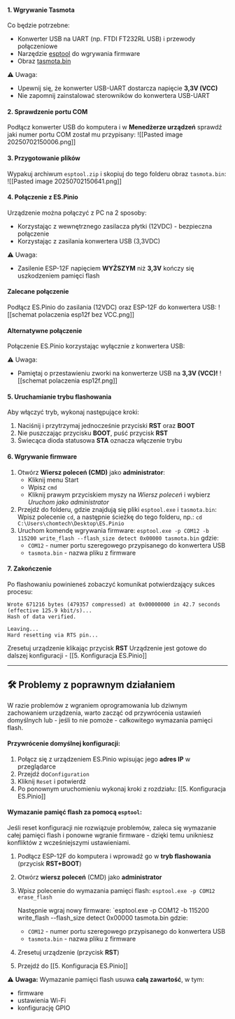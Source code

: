 #### 1. Wgrywanie Tasmota
Co będzie potrzebne:
- Konwerter USB na UART (np. FTDI FT232RL USB) i przewody połączeniowe
- Narzędzie [esptool](https://github.com/espressif/esptool/releases) do wgrywania firmware
- Obraz [tasmota.bin](https://ota.tasmota.com/tasmota/release/)

⚠️ Uwaga:
- Upewnij się, że konwerter USB-UART dostarcza napięcie **3,3V (VCC)**
- Nie zapomnij zainstalować sterowników do konwertera USB-UART
#### 2. Sprawdzenie portu COM
Podłącz konwerter USB do komputera i w **Menedżerze urządzeń** sprawdź jaki numer portu COM został mu przypisany:
	![[Pasted image 20250702150006.png]]
#### 3. Przygotowanie plików
Wypakuj archiwum `esptool.zip` i skopiuj do tego folderu obraz `tasmota.bin`:
	![[Pasted image 20250702150641.png]]
#### 4. Połączenie z ES.Pinio
Urządzenie  można połączyć z PC na 2 sposoby:
- Korzystając z wewnętrznego zasilacza płytki (12VDC) - bezpieczna połączenie 
- Korzystając z zasilania konwertera USB (3,3VDC)

⚠️ Uwaga:
- Zasilenie ESP-12F napięciem **WYŻSZYM** niż **3,3V** kończy się uszkodzeniem pamięci flash
#### Zalecane połączenie
Podłącz ES.Pinio do zasilania (12VDC) oraz ESP-12F do konwertera USB:
![[schemat polaczenia esp12f bez VCC.png]]
#### Alternatywne połączenie
Połączenie ES.Pinio korzystając wyłącznie z konwertera USB:

⚠️ Uwaga:
- Pamiętaj o przestawieniu zworki na konwerterze USB na **3,3V (VCC)!**
![[schemat polaczenia esp12f.png]]
#### 5. Uruchamianie trybu flashowania
Aby włączyć tryb, wykonaj następujące kroki:
1. Naciśnij i przytrzymaj jednocześnie przyciski **RST** oraz **BOOT**
2. Nie puszczając przycisku **BOOT**, puść przycisk **RST**
3. Świecąca dioda statusowa **STA** oznacza włączenie trybu
#### 6. Wgrywanie firmware
1. Otwórz **Wiersz poleceń (CMD)** jako **administrator**:
    - Kliknij menu Start
    - Wpisz `cmd`
    - Kliknij prawym przyciskiem myszy na *Wiersz poleceń* i wybierz *Uruchom jako administrator*
2. Przejdź do folderu, gdzie znajdują się pliki `esptool.exe` i `tasmota.bin`: 
    Wpisz polecenie `cd`, a następnie ścieżkę do tego folderu, np.:
    `cd C:\Users\chomtech\Desktop\ES.Pinio`
3. Uruchom komendę wgrywania firmware:
	`esptool.exe -p COM12 -b 115200 write_flash --flash_size detect 0x00000 tasmota.bin`
    gdzie:
	- `COM12` - numer portu szeregowego przypisanego do konwertera USB 
	- `tasmota.bin` - nazwa pliku z firmware 
#### 7. Zakończenie
Po flashowaniu powinieneś zobaczyć komunikat potwierdzający sukces procesu:
```
Wrote 671216 bytes (479357 compressed) at 0x00000000 in 42.7 seconds (effective 125.9 kbit/s)...
Hash of data verified.

Leaving...
Hard resetting via RTS pin...
```
Zresetuj urządzenie klikając przycisk **RST**
Urządzenie jest gotowe do dalszej konfiguracji - [[5. Konfiguracja ES.Pinio]]

---
## 🛠️ Problemy z poprawnym działaniem
W razie problemów z wgraniem oprogramowania lub dziwnym zachowaniem urządzenia, warto zacząć od przywrócenia ustawień domyślnych lub - jeśli to nie pomoże - całkowitego wymazania pamięci flash.
####  Przywrócenie domyślnej konfiguracji:
1. Połącz się z urządzeniem ES.Pinio wpisując jego **adres IP** w przeglądarce
2. Przejdź do`Configuration`
3. Kliknij `Reset` i potwierdź
4. Po ponownym uruchomieniu wykonaj kroki z rozdziału: [[5. Konfiguracja ES.Pinio]]
#### Wymazanie pamięć flash za pomocą `esptool`:
Jeśli reset konfiguracji nie rozwiązuje problemów, zaleca się wymazanie całej pamięci flash i ponowne wgranie firmware - dzięki temu unikniesz konfliktów z wcześniejszymi ustawieniami.
1. Podłącz ESP-12F do komputera i wprowadź go w **tryb flashowania** (przycisk **RST+BOOT**)
2. Otwórz **wiersz poleceń** (CMD) jako **administrator**    
3. Wpisz polecenie do wymazania pamięci flash:
	`esptool.exe -p COM12 erase_flash`
	
	Następnie wgraj nowy firmware:
	`esptool.exe -p COM12 -b 115200 write_flash --flash_size detect 0x00000 tasmota.bin
	gdzie:
	- `COM12` - numer portu szeregowego przypisanego do konwertera USB 
	- `tasmota.bin` - nazwa pliku z firmware
4. Zresetuj urządzenie (przycisk **RST**)
5. Przejdź do [[5. Konfiguracja ES.Pinio]]

⚠️ **Uwaga:** 
Wymazanie pamięci flash usuwa **całą zawartość**, w tym:
- firmware
- ustawienia Wi-Fi
- konfigurację GPIO
